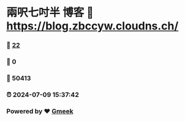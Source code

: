 # 兩呎七吋半 博客 :link: https://blog.zbccyw.cloudns.ch/ 
### :page_facing_up: [22](https://blog.zbccyw.cloudns.ch//tag.html) 
### :speech_balloon: 0 
### :hibiscus: 50413 
### :alarm_clock: 2024-07-09 15:37:42 
### Powered by :heart: [Gmeek](https://github.com/Meekdai/Gmeek)
